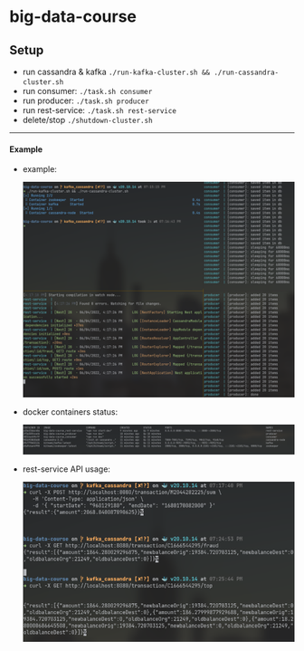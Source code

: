 # big-data-course

## Setup

- run cassandra & kafka
    `./run-kafka-cluster.sh && ./run-cassandra-cluster.sh`
- run consumer:
    `./task.sh consumer`
- run producer:
    `./task.sh producer`
- run rest-service:
    `./task.sh rest-service`
- delete/stop
    `./shutdown-cluster.sh`

--- 

#### Example

- example:

    ![](/res/img1.png)

- docker containers status:

    ![](/res/img2.png)

- rest-service API usage:

    ![](/res/img3.png)

